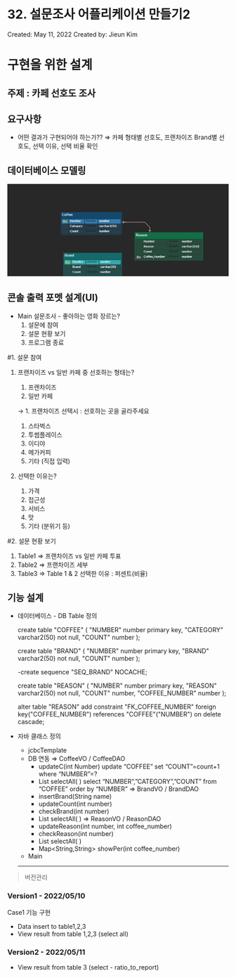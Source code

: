 # 32. 설문조사 어플리케이션 만들기2

Created: May 11, 2022
Created by: Jieun Kim

# 구현을 위한 설계

## 주제 : 카페 선호도 조사

## 요구사항

- 어떤 결과가 구현되어야 하는가??
  ⇒ 카페 형태별 선호도, 프랜차이즈 Brand별 선호도, 선택 이유, 선택 비율 확인

## 데이터베이스 모델링

![Untitled](./img/Untitled.png)

## 콘솔 출력 포멧 설계(UI)

- Main
  설문조사 - 좋아하는 영화 장르는?
  1. 설문에 참여
  2. 설문 현황 보기
  3. 프로그램 종료

#1. 설문 참여

1. 프랜차이즈 vs 일반 카페 중 선호하는 형태는?

   1. 프랜차이즈
   2. 일반 카페

   → 1. 프랜차이즈 선택시 : 선호하는 곳을 골라주세요

   1. 스타벅스
   2. 투썸플레이스
   3. 이디야
   4. 메가커피
   5. 기타 (직접 입력)

1. 선택한 이유는?
   1. 가격
   2. 접근성
   3. 서비스
   4. 맛
   5. 기타 (분위기 등)

#2. 설문 현황 보기

1. Table1 ⇒ 프랜차이즈 vs 일반 카페 투표
1. Table2 ⇒ 프랜차이즈 세부
1. Table3 ⇒ Table 1 & 2 선택한 이유 : 퍼센트(비율)

## 기능 설계

- 데이터베이스 - DB Table 정의

  create table "COFFEE" (
  "NUMBER" number primary key,
  "CATEGORY" varchar2(50) not null,
  "COUNT" number
  );

  create table "BRAND" (
  "NUMBER" number primary key,
  "BRAND" varchar2(50) not null,
  "COUNT" number
  );

  -create sequence "SEQ_BRAND" NOCACHE;

  create table "REASON" (
  "NUMBER" number primary key,
  "REASON" varchar2(50) not null,
  "COUNT" number,
  "COFFEE_NUMBER" number
  );

  alter table "REASON" add constraint "FK_COFFEE_NUMBER" foreign key("COFFEE_NUMBER") references "COFFEE"("NUMBER") on delete cascade;

- 자바 클래스 정의
  - jcbcTemplate
  - DB 연동
    ⇒ CoffeeVO / CoffeeDAO
    - updateC(int Number)
      update “COFFEE” set “COUNT”=count+1 where “NUMBER”=?
    - List<CoffeeVO> selectAll( )
      select “NUMBER”,”CATEGORY”,”COUNT” from “COFFEE” order by “NUMBER”
      ⇒ BrandVO / BrandDAO
    - insertBrand(String name)
    - updateCount(int number)
    - checkBrand(int number)
    - List<BrandVO> selectAll( )
      ⇒ ReasonVO / ReasonDAO
    - updateReason(int number, int coffee_number)
    - checkReason(int number)
    - List<ReasonVO> selectAll( )
    - Map<String,String> showPer(int coffee_number)
  - Main
  ***

> 버전관리

### Version1 - 2022/05/10

Case1 기능 구현

- Data insert to table1,2,3
- View result from table 1,2,3 (select all)

### Version2 - 2022/05/11

- View result from table 3 (select - ratio_to_report)
